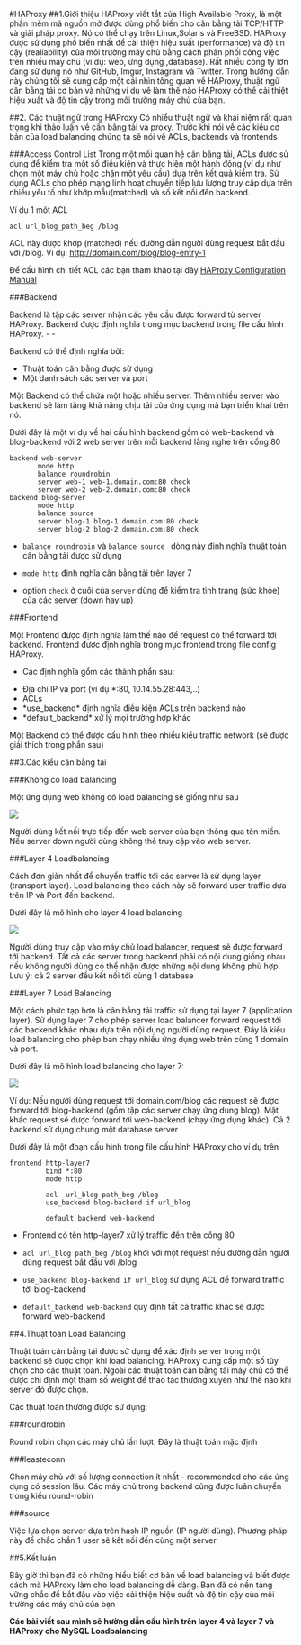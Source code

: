 ﻿#HAProxy
##1.Giới thiệu
HAProxy viết tắt của High Available Proxy, là một phần mềm mã nguồn mở được dùng phổ biến cho cân bằng tải TCP/HTTP và giải pháp proxy. Nó có thể chạy trên Linux,Solaris và FreeBSD. HAProxy được sử dụng phổ biến nhất để cài thiện hiệu suất (performance) và độ tin cậy (realiability) của môi trường máy chủ bằng cách phân phối công việc trên nhiều máy chủ (ví dụ: web, ứng dụng ,database). Rất nhiều công ty lớn đang sử dụng nó như GitHub, Imgur, Instagram và Twitter.
Trong hướng dẫn này chúng tôi sẽ cung cấp một cái nhìn tổng quan về HAProxy, thuật ngữ cân bằng tải cơ bản và những ví dụ về làm thế nào HAProxy có thể cải thiệt hiệu xuất và độ tin cậy trong môi trường máy chủ của bạn.

##2. Các thuật ngữ trong HAProxy
Có nhiều thuật ngữ và khái niệm rất quan trọng khi thảo luận về cân bằng tải và proxy. 
Trước khi nói về các kiểu cơ bản của load balancing chúng ta sẽ nói về ACLs, backends và frontends

###Access Control List
Trong một mối quan hệ cân bằng tải, ACLs được sử dụng để kiểm tra một số điều kiện và thực hiện một hành động (ví dụ như chọn một máy chủ hoặc chặn một yêu cầu) dựa trên kết quả kiểm tra. Sử dụng ACLs cho phép mạng linh hoạt chuyển tiếp lưu lượng truy cập dựa trên nhiều yếu tố như khớp mẫu(matched) và số kết nối đến backend.

Ví dụ 1 một ACL

`acl url_blog_path_beg /blog`

ACL này được khớp (matched) nếu đường dẫn người dùng request bắt đầu với /blog. Ví dụ: http://domain.com/blog/blog-entry-1

Để cấu hình chi tiết ACL các bạn tham khảo tại đây
[HAProxy Configuration Manual](http://cbonte.github.io/haproxy-dconv/configuration-1.5.html])

###Backend

Backend là tập các server nhận các yêu cầu được forward từ server HAProxy. Backend được định nghĩa trong mục backend trong file cấu hình HAProxy. - -

Backend có thể định nghĩa bởi:

<ul>

<li>Thuật toán cân bằng được sử dụng</li>

<li>Một danh sách các server và port</li>

</ul>

Một Backend có thể chứa một hoặc nhiều server. Thêm nhiều server vào backend sẽ làm tăng khả năng chịu tải của ứng dụng mà bạn triển khai trên nó.

Dưới đây là một ví dụ về hai cấu hình backend gồm có web-backend và blog-backend với 2 web server trên mỗi backend lắng nghe trên cổng 80

```
backend web-server
       mode http
       balance roundrobin
       server web-1 web-1.domain.com:80 check
       server web-2 web-2.domain.com:80 check
backend blog-server
       mode http 
       balance source 
       server blog-1 blog-1.domain.com:80 check
       server blog-2 blog-2.domain.com:80 check

```

- `balance roundrobin` và `balance source ` dòng này định nghĩa thuật toán cân bằng tải được sử dụng

- `mode http` định nghĩa cân bằng tải trên layer 7

- option `check` ở cuối của `server` dùng để kiểm tra tình trạng (sức khỏe) của các server (down hay up)

###Frontend

Một Frontend được định nghĩa làm thế nào để request có thể forward tới backend. Frontend được định nghĩa trong mục frontend trong file config HAProxy. 
- Các định nghĩa gồm các thành phần sau:
<ul>

<li>Địa chỉ IP và port (ví dụ *:80, 10.14.55.28:443,..)</li>

<li>ACLs</li>

<li>*use_backend* định nghĩa điều kiện ACLs trên backend nào</li>

<li>*default_backend* xử lý mọi trường hợp khác</li>

</ul>

Một Backend có thể được cấu hình theo nhiều kiểu traffic network (sẽ được giải thích trong phần sau)

##3.Các kiểu cân bằng tải

###Không có load balancing

Một ứng dụng web không có load balancing sẽ giống như sau

<img src="http://i.imgur.com/cad1GDu.png">

Người dùng kết nối trực tiếp đến web server của bạn thông qua tên miền. Nếu server down người dùng không thể truy cập vào web server.

###Layer 4 Loadbalancing

Cách đơn giản nhất để chuyển traffic tới các server là sử dụng layer (transport layer). Load balancing theo cách này sẽ forward user traffic dựa trên IP và Port đến backend.

Dưới đây là mô hình cho layer 4 load balancing

<img src="http://i.imgur.com/BSmJy1f.png">

Người dùng truy cập vào máy chủ load balancer, request sẽ được forward tới backend. Tất cả các server trong backend phải có nội dung giống nhau nếu không người dùng có thể nhận được những nội dung không phù hợp. Lưu ý: cả 2 server đều kết nối tới cùng 1 database

###Layer 7 Load Balancing

Một cách phức tạp hơn là cân bằng tải traffic sử dụng tại layer 7 (application layer). Sử dụng layer 7 cho phép server load balancer forward request tới các backend khác nhau dựa trên nội dung người dùng request. Đây là kiểu load balancing cho phép ban chạy nhiều ứng dụng web trên cùng 1 domain và port. 

Dưới đây là mô hình load balancing cho layer 7:

<img src="http://i.imgur.com/zxhxTCA.png">

Ví dụ: Nếu người dùng request tới domain.com/blog các request sẽ được forward tới blog-backend (gồm tập các server chạy ứng dung blog). Mặt khác request sẽ được forward tới web-backend (chạy ứng dụng khác). Cả 2 backend sử  dụng chung một database server

Dưới đây là một đoạn cấu hình trong file cấu hình HAProxy cho ví dụ trên

```
frontend http-layer7
         bind *:80
         mode http

         acl  url_blog path_beg /blog
         use_backend blog-backend if url_blog

         default_backend web-backend

```

- Frontend có tên http-layer7 xử lý traffic đến trên cổng 80

- `acl url_blog path_beg /blog` khới với một request nếu đường dẫn người dùng request bắt đầu với /blog

- `use_backend blog-backend if url_blog` sử dụng ACL để forward traffic tới blog-backend

- `default_backend web-backend` quy định tất cả traffic khác sẽ được forward web-backend


##4.Thuật toán Load Balancing


Thuật toán cân bằng tải được sử dụng để xác định server trong một backend sẽ được chọn khi load balancing. HAProxy cung cấp một số tùy chọn cho các thuật toán. Ngoài các thuật toán cân bằng tải máy chủ có thể được chỉ định một tham số weight để thao tác thường xuyên như thế nào khi server đó được chọn.

Các thuật toán thường được sử dụng:

###roundrobin

Round robin chọn các máy chủ lần lượt. Đây là thuật toán mặc định

###leasteconn

Chọn máy chủ với số lượng connection ít nhất - recommended cho các ứng dụng có session lâu. Các máy chủ trong backend cũng được luân chuyển trong kiểu round-robin

###source

Việc lựa chọn server dựa trên hash IP nguồn (IP người dùng). Phương pháp này để chắc chắn 1 user sẽ kết nối đến cùng một server

##5.Kết luận
 
Bây giờ thì bạn đã có những hiểu biết cơ bản về load balancing và biết được cách mà HAProxy làm cho load balancing dễ dàng. Bạn đã có nền tảng vững chắc để bắt đầu vào việc cải thiện hiệu suất và độ tin cậy của môi trường các máy chủ của bạn

**Các bài viết sau mình sẽ hường dẫn cấu hình trên layer 4 và layer 7 và HAProxy cho MySQL Loadbalancing** 

